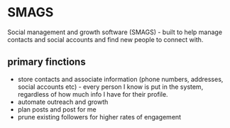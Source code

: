 # SMAGS
Social management and growth software (SMAGS) - built to help manage contacts and social accounts and find new people to connect with.


## primary finctions
  - store contacts and associate information (phone numbers, addresses, social accounts etc) - every person I know is put in the system, regardless of how much info I have for their profile.
  - automate outreach and growth
  - plan posts and post for me
  - prune existing followers for higher rates of engagement
